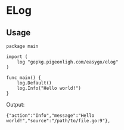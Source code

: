# ELog

## Usage

```golang
package main

import (
    log "gopkg.pigeonligh.com/easygo/elog"
)

func main() {
    log.Default()
    log.Info("Hello world!")
}
```

Output:

```
{"action":"Info","message":"Hello world!","source":"/path/to/file.go:9"},
```